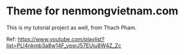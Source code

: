# Theme for nenmongvietnam.com

This is my tutorial project as well, from Thach Pham.

Ref: https://www.youtube.com/playlist?list=PLl4nkmb3a8w14F_vpsrJ57EUiu8W4Z_Zc

